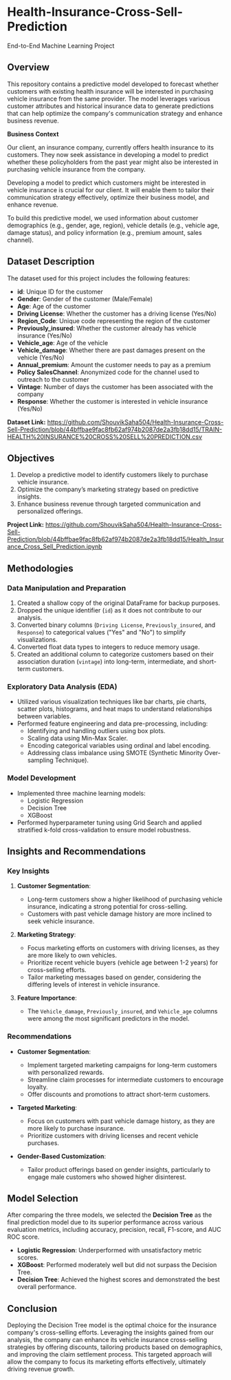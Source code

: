 # Health-Insurance-Cross-Sell-Prediction
End-to-End Machine Learning Project

## Overview

This repository contains a predictive model developed to forecast whether customers with existing health insurance will be interested in purchasing vehicle insurance from the same provider. The model leverages various customer attributes and historical insurance data to generate predictions that can help optimize the company's communication strategy and enhance business revenue.

**Business Context**

Our client, an insurance company, currently offers health insurance to its customers. They now seek assistance in developing a model to predict whether these policyholders from the past year might also be interested in purchasing vehicle insurance from the company.

Developing a model to predict which customers might be interested in vehicle insurance is crucial for our client. It will enable them to tailor their communication strategy effectively, optimize their business model, and enhance revenue.

To build this predictive model, we used information about customer demographics (e.g., gender, age, region), vehicle details (e.g., vehicle age, damage status), and policy information (e.g., premium amount, sales channel).

## Dataset Description

The dataset used for this project includes the following features:

- **id**: Unique ID for the customer
- **Gender**: Gender of the customer (Male/Female)
- **Age**: Age of the customer
- **Driving License**: Whether the customer has a driving license (Yes/No)
- **Region_Code**: Unique code representing the region of the customer
- **Previously_insured**: Whether the customer already has vehicle insurance (Yes/No)
- **Vehicle_age**: Age of the vehicle
- **Vehicle_damage**: Whether there are past damages present on the vehicle (Yes/No)
- **Annual_premium**: Amount the customer needs to pay as a premium
- **Policy SalesChannel**: Anonymized code for the channel used to outreach to the customer
- **Vintage**: Number of days the customer has been associated with the company
- **Response**: Whether the customer is interested in vehicle insurance (Yes/No)

  
**Dataset Link:** https://github.com/ShouvikSaha504/Health-Insurance-Cross-Sell-Prediction/blob/44bffbae9fac8fb62af974b2087de2a3fb18dd15/TRAIN-HEALTH%20INSURANCE%20CROSS%20SELL%20PREDICTION.csv

## Objectives

1. Develop a predictive model to identify customers likely to purchase vehicle insurance.
2. Optimize the company’s marketing strategy based on predictive insights.
3. Enhance business revenue through targeted communication and personalized offerings.

**Project Link:** https://github.com/ShouvikSaha504/Health-Insurance-Cross-Sell-Prediction/blob/44bffbae9fac8fb62af974b2087de2a3fb18dd15/Health_Insurance_Cross_Sell_Prediction.ipynb

## Methodologies

### Data Manipulation and Preparation

1. Created a shallow copy of the original DataFrame for backup purposes.
2. Dropped the unique identifier (`id`) as it does not contribute to our analysis.
3. Converted binary columns (`Driving License`, `Previously_insured`, and `Response`) to categorical values ("Yes" and "No") to simplify visualizations.
4. Converted float data types to integers to reduce memory usage.
5. Created an additional column to categorize customers based on their association duration (`vintage`) into long-term, intermediate, and short-term customers.

### Exploratory Data Analysis (EDA)

- Utilized various visualization techniques like bar charts, pie charts, scatter plots, histograms, and heat maps to understand relationships between variables.
- Performed feature engineering and data pre-processing, including:
  - Identifying and handling outliers using box plots.
  - Scaling data using Min-Max Scaler.
  - Encoding categorical variables using ordinal and label encoding.
  - Addressing class imbalance using SMOTE (Synthetic Minority Over-sampling Technique).

### Model Development

- Implemented three machine learning models:
  - Logistic Regression
  - Decision Tree
  - XGBoost
- Performed hyperparameter tuning using Grid Search and applied stratified k-fold cross-validation to ensure model robustness.

## Insights and Recommendations

### Key Insights

1. **Customer Segmentation**: 
   - Long-term customers show a higher likelihood of purchasing vehicle insurance, indicating a strong potential for cross-selling.
   - Customers with past vehicle damage history are more inclined to seek vehicle insurance.

2. **Marketing Strategy**:
   - Focus marketing efforts on customers with driving licenses, as they are more likely to own vehicles.
   - Prioritize recent vehicle buyers (vehicle age between 1-2 years) for cross-selling efforts.
   - Tailor marketing messages based on gender, considering the differing levels of interest in vehicle insurance.

3. **Feature Importance**:
   - The `Vehicle_damage`, `Previously_insured`, and `Vehicle_age` columns were among the most significant predictors in the model.

### Recommendations

- **Customer Segmentation**: 
  - Implement targeted marketing campaigns for long-term customers with personalized rewards.
  - Streamline claim processes for intermediate customers to encourage loyalty.
  - Offer discounts and promotions to attract short-term customers.

- **Targeted Marketing**:
  - Focus on customers with past vehicle damage history, as they are more likely to purchase insurance.
  - Prioritize customers with driving licenses and recent vehicle purchases.

- **Gender-Based Customization**:
  - Tailor product offerings based on gender insights, particularly to engage male customers who showed higher disinterest.

## Model Selection

After comparing the three models, we selected the **Decision Tree** as the final prediction model due to its superior performance across various evaluation metrics, including accuracy, precision, recall, F1-score, and AUC ROC score. 

- **Logistic Regression**: Underperformed with unsatisfactory metric scores.
- **XGBoost**: Performed moderately well but did not surpass the Decision Tree.
- **Decision Tree**: Achieved the highest scores and demonstrated the best overall performance.

## Conclusion

Deploying the Decision Tree model is the optimal choice for the insurance company's cross-selling efforts. Leveraging the insights gained from our analysis, the company can enhance its vehicle insurance cross-selling strategies by offering discounts, tailoring products based on demographics, and improving the claim settlement process. This targeted approach will allow the company to focus its marketing efforts effectively, ultimately driving revenue growth.
